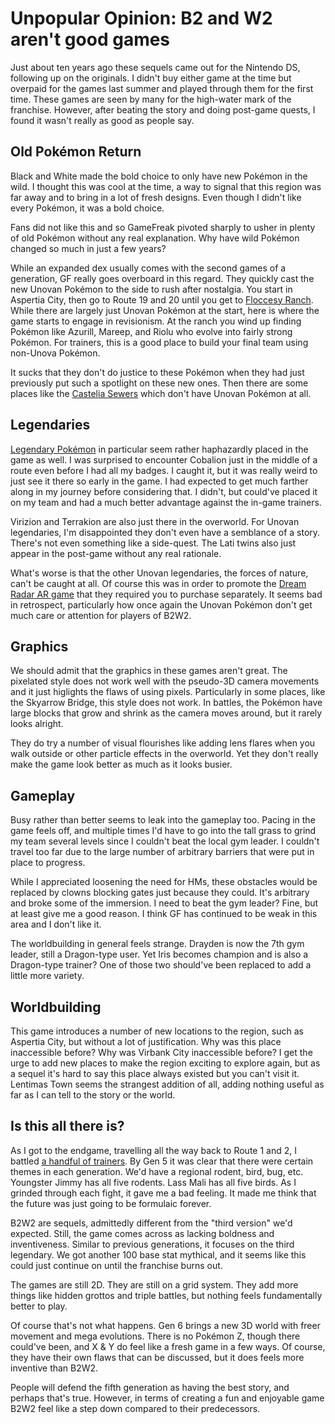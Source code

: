 # Unpopular Opinion: B2 and W2 aren't good games

Just about ten years ago these sequels came out for the Nintendo DS, following up on the originals. I didn't buy either game at the time but overpaid for the games last summer and played through them for the first time. These games are seen by many for the high-water mark of the franchise. However, after beating the story and doing post-game quests, I found it wasn't really as good as people say.

## Old Pokémon Return

Black and White made the bold choice to only have new Pokémon in the wild. I thought this was cool at the time, a way to signal that this region was far away and to bring in a lot of fresh designs. Even though I didn't like every Pokémon, it was a bold choice.

Fans did not like this and so GameFreak pivoted sharply to usher in plenty of old Pokémon without any real explanation. Why have wild Pokémon changed so much in just a few years?

While an expanded dex usually comes with the second games of a generation, GF really goes overboard in this regard. They quickly cast the new Unovan Pokémon to the side to rush after nostalgia. You start in Aspertia City, then go to Route 19 and 20 until you get to [Floccesy Ranch](https://www.serebii.net/pokearth/unova/floccesyranch.shtml). While there are largely just Unovan Pokémon at the start, here is where the game starts to engage in revisionism. At the ranch you wind up finding Pokémon like Azurill, Mareep, and Riolu who evolve into fairly strong Pokémon. For trainers, this is a good place to build your final team using non-Unova Pokémon.

It sucks that they don't do justice to these Pokémon when they had just previously put such a spotlight on these new ones. Then there are some places like the [Castelia Sewers](https://www.serebii.net/pokearth/unova/casteliasewers.shtml) which don't have Unovan Pokémon at all.

## Legendaries
[Legendary Pokémon](https://www.serebii.net/black2white2/legendary.shtml) in particular seem rather haphazardly placed in the game as well. I was surprised to encounter Cobalion just in the middle of a route even before I had all my badges. I caught it, but it was really weird to just see it there so early in the game. I had expected to get much farther along in my journey before considering that. I didn't, but could've placed it on my team and had a much better advantage against the in-game trainers.

Virizion and Terrakion are also just there in the overworld. For Unovan legendaries, I'm disappointed they don't even have a semblance of a story. There's not even something like a side-quest. The Lati twins also just appear in the post-game without any real rationale.

What's worse is that the other Unovan legendaries, the forces of nature, can't be caught at all. Of course this was in order to promote the [Dream Radar AR game](https://www.serebii.net/dreamradar/) that they required you to purchase separately. It seems bad in retrospect, particularly how once again the Unovan Pokémon don't get much care or attention for players of B2W2.

## Graphics
We should admit that the graphics in these games aren't great. The pixelated style does not work well with the pseudo-3D camera movements and it just higlights the flaws of using pixels. Particularly in some places, like the Skyarrow Bridge, this style does not work. In battles, the Pokémon have large blocks that grow and shrink as the camera moves around, but it rarely looks alright.

They do try a number of visual flourishes like adding lens flares when you walk outside or other particle effects in the overworld. Yet they don't really make the game look better as much as it looks busier.

## Gameplay
Busy rather than better seems to leak into the gameplay too. Pacing in the game feels off, and multiple times I'd have to go into the tall grass to grind my team several levels since I couldn't beat the local gym leader. I couldn't travel too far due to the large number of arbitrary barriers that were put in place to progress.

While I appreciated loosening the need for HMs, these obstacles would be replaced by clowns blocking gates just because they could. It's arbitrary and broke some of the immersion. I need to beat the gym leader? Fine, but at least give me a good reason. I think GF has continued to be weak in this area and I don't like it.

The worldbuilding in general feels strange. Drayden is now the 7th gym leader, still a Dragon-type user. Yet Iris becomes champion and is also a Dragon-type trainer? One of those two should've been replaced to add a little more variety.

## Worldbuilding
This game introduces a number of new locations to the region, such as Aspertia City, but without a lot of justification. Why was this place inaccessible before? Why was Virbank City inaccessible before? I get the urge to add new places to make the region exciting to explore again, but as a sequel it's hard to say this place always existed but you can't visit it. Lentimas Town seems the strangest addition of all, adding nothing useful as far as I can tell to the story or the world.

## Is this all there is?
As I got to the endgame, travelling all the way back to Route 1 and 2, I battled [a handful of trainers](https://www.serebii.net/pokearth/unova/route2.shtml#trainers-bw2). By Gen 5 it was clear that there were certain themes in each generation. We'd have a regional rodent, bird, bug, etc. Youngster Jimmy has all five rodents. Lass Mali has all five birds. As I grinded through each fight, it gave me a bad feeling. It made me think that the future was just going to be formulaic forever.

B2W2 are sequels, admittedly different from the "third version" we'd expected. Still, the game comes across as lacking boldness and inventiveness. Similar to previous generations, it focuses on the third legendary. We got another 100 base stat mythical, and it seems like this could just continue on until the franchise burns out.

The games are still 2D. They are still on a grid system. They add more things like hidden grottos and triple battles, but nothing feels fundamentally better to play.

Of course that's not what happens. Gen 6 brings a new 3D world with freer movement and mega evolutions. There is no Pokémon Z, though there could've been, and X & Y do feel like a fresh game in a few ways. Of course, they have their own flaws that can be discussed, but it does feels more inventive than B2W2.

People will defend the fifth generation as having the best story, and perhaps that's true. However, in terms of creating a fun and enjoyable game B2W2 feel like a step down compared to their predecessors.
